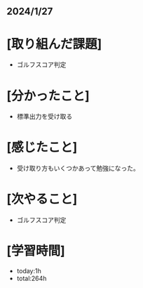 ## 2024/1/27

# [取り組んだ課題]
- ゴルフスコア判定
# [分かったこと]
- 標準出力を受け取る
# [感じたこと]  
- 受け取り方もいくつかあって勉強になった。
# [次やること]
- ゴルフスコア判定
# [学習時間]
- today:1h  
- total:264h
